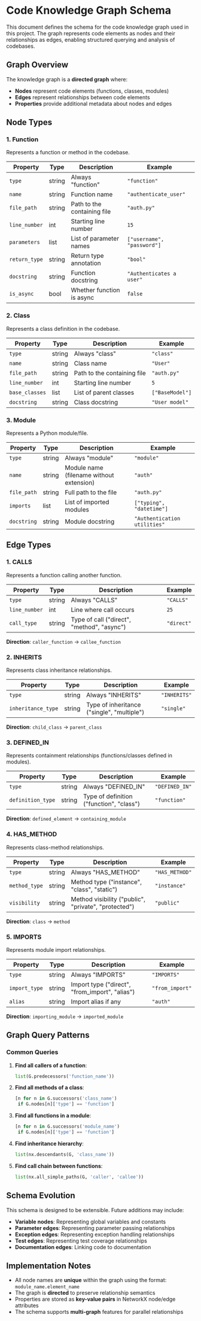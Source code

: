 # Code Knowledge Graph Schema

This document defines the schema for the code knowledge graph used in this project. The graph represents code elements as nodes and their relationships as edges, enabling structured querying and analysis of codebases.

## Graph Overview

The knowledge graph is a **directed graph** where:
- **Nodes** represent code elements (functions, classes, modules)
- **Edges** represent relationships between code elements
- **Properties** provide additional metadata about nodes and edges

## Node Types

### 1. Function
Represents a function or method in the codebase.

| Property | Type | Description | Example |
|----------|------|-------------|---------|
| `type` | string | Always "function" | `"function"` |
| `name` | string | Function name | `"authenticate_user"` |
| `file_path` | string | Path to the containing file | `"auth.py"` |
| `line_number` | int | Starting line number | `15` |
| `parameters` | list | List of parameter names | `["username", "password"]` |
| `return_type` | string | Return type annotation | `"bool"` |
| `docstring` | string | Function docstring | `"Authenticates a user"` |
| `is_async` | bool | Whether function is async | `false` |

### 2. Class
Represents a class definition in the codebase.

| Property | Type | Description | Example |
|----------|------|-------------|---------|
| `type` | string | Always "class" | `"class"` |
| `name` | string | Class name | `"User"` |
| `file_path` | string | Path to the containing file | `"auth.py"` |
| `line_number` | int | Starting line number | `5` |
| `base_classes` | list | List of parent classes | `["BaseModel"]` |
| `docstring` | string | Class docstring | `"User model"` |

### 3. Module
Represents a Python module/file.

| Property | Type | Description | Example |
|----------|------|-------------|---------|
| `type` | string | Always "module" | `"module"` |
| `name` | string | Module name (filename without extension) | `"auth"` |
| `file_path` | string | Full path to the file | `"auth.py"` |
| `imports` | list | List of imported modules | `["typing", "datetime"]` |
| `docstring` | string | Module docstring | `"Authentication utilities"` |

## Edge Types

### 1. CALLS
Represents a function calling another function.

| Property | Type | Description | Example |
|----------|------|-------------|---------|
| `type` | string | Always "CALLS" | `"CALLS"` |
| `line_number` | int | Line where call occurs | `25` |
| `call_type` | string | Type of call ("direct", "method", "async") | `"direct"` |

**Direction**: `caller_function` → `callee_function`

### 2. INHERITS
Represents class inheritance relationships.

| Property | Type | Description | Example |
|----------|------|-------------|---------|
| `type` | string | Always "INHERITS" | `"INHERITS"` |
| `inheritance_type` | string | Type of inheritance ("single", "multiple") | `"single"` |

**Direction**: `child_class` → `parent_class`

### 3. DEFINED_IN
Represents containment relationships (functions/classes defined in modules).

| Property | Type | Description | Example |
|----------|------|-------------|---------|
| `type` | string | Always "DEFINED_IN" | `"DEFINED_IN"` |
| `definition_type` | string | Type of definition ("function", "class") | `"function"` |

**Direction**: `defined_element` → `containing_module`

### 4. HAS_METHOD
Represents class-method relationships.

| Property | Type | Description | Example |
|----------|------|-------------|---------|
| `type` | string | Always "HAS_METHOD" | `"HAS_METHOD"` |
| `method_type` | string | Method type ("instance", "class", "static") | `"instance"` |
| `visibility` | string | Method visibility ("public", "private", "protected") | `"public"` |

**Direction**: `class` → `method`

### 5. IMPORTS
Represents module import relationships.

| Property | Type | Description | Example |
|----------|------|-------------|---------|
| `type` | string | Always "IMPORTS" | `"IMPORTS"` |
| `import_type` | string | Import type ("direct", "from_import", "alias") | `"from_import"` |
| `alias` | string | Import alias if any | `"auth"` |

**Direction**: `importing_module` → `imported_module`

## Graph Query Patterns

### Common Queries

1. **Find all callers of a function**:
   ```python
   list(G.predecessors('function_name'))
   ```

2. **Find all methods of a class**:
   ```python
   [n for n in G.successors('class_name') 
    if G.nodes[n]['type'] == 'function']
   ```

3. **Find all functions in a module**:
   ```python
   [n for n in G.successors('module_name') 
    if G.nodes[n]['type'] == 'function']
   ```

4. **Find inheritance hierarchy**:
   ```python
   list(nx.descendants(G, 'class_name'))
   ```

5. **Find call chain between functions**:
   ```python
   list(nx.all_simple_paths(G, 'caller', 'callee'))
   ```

## Schema Evolution

This schema is designed to be extensible. Future additions may include:

- **Variable nodes**: Representing global variables and constants
- **Parameter edges**: Representing parameter passing relationships
- **Exception edges**: Representing exception handling relationships
- **Test edges**: Representing test coverage relationships
- **Documentation edges**: Linking code to documentation

## Implementation Notes

- All node names are **unique** within the graph using the format: `module_name.element_name`
- The graph is **directed** to preserve relationship semantics
- Properties are stored as **key-value pairs** in NetworkX node/edge attributes
- The schema supports **multi-graph** features for parallel relationships